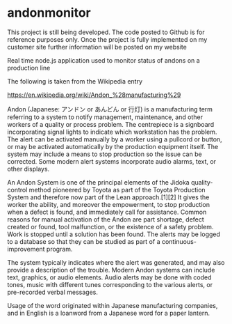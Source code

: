 # andonmonitor
This project is still being developed. The code posted to Github is for reference purposes only. Once the project is fully implemented on my customer site further information will be posted on my website

Real time node.js application used to monitor status of andons on a production line

The following is taken from the Wikipedia entry

https://en.wikipedia.org/wiki/Andon_%28manufacturing%29

Andon (Japanese: アンドン or あんどん or 行灯) is a manufacturing term referring to a system to notify management, maintenance, and other workers of a quality or process problem. The centrepiece is a signboard incorporating signal lights to indicate which workstation has the problem. The alert can be activated manually by a worker using a pullcord or button, or may be activated automatically by the production equipment itself. The system may include a means to stop production so the issue can be corrected. Some modern alert systems incorporate audio alarms, text, or other displays.

An Andon System is one of the principal elements of the Jidoka quality-control method pioneered by Toyota as part of the Toyota Production System and therefore now part of the Lean approach.[1][2] It gives the worker the ability, and moreover the empowerment, to stop production when a defect is found, and immediately call for assistance. Common reasons for manual activation of the Andon are part shortage, defect created or found, tool malfunction, or the existence of a safety problem. Work is stopped until a solution has been found. The alerts may be logged to a database so that they can be studied as part of a continuous-improvement program.

The system typically indicates where the alert was generated, and may also provide a description of the trouble. Modern Andon systems can include text, graphics, or audio elements. Audio alerts may be done with coded tones, music with different tunes corresponding to the various alerts, or pre-recorded verbal messages.

Usage of the word originated within Japanese manufacturing companies, and in English is a loanword from a Japanese word for a paper lantern.
